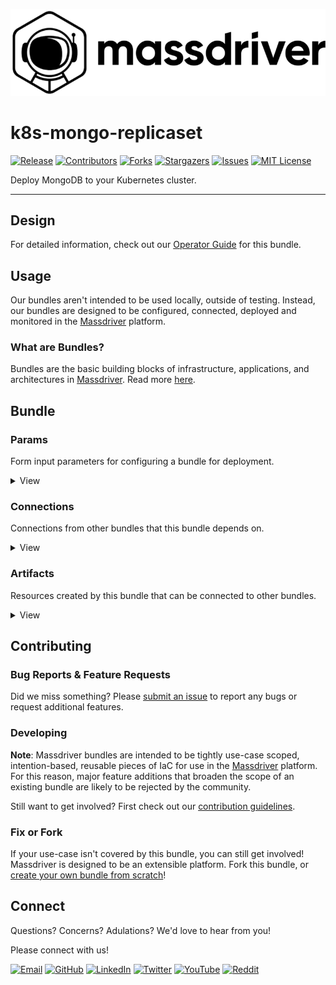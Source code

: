 




[![Massdriver][logo]][website]

# k8s-mongo-replicaset

[![Release][release_shield]][release_url]
[![Contributors][contributors_shield]][contributors_url]
[![Forks][forks_shield]][forks_url]
[![Stargazers][stars_shield]][stars_url]
[![Issues][issues_shield]][issues_url]
[![MIT License][license_shield]][license_url]

<!--
##### STILL NEED TO GET SLACK WORKING ###
[!["Slack Community"](%s)][slack]
-->


Deploy MongoDB to your Kubernetes cluster.


---

## Design

For detailed information, check out our [Operator Guide](operator.mdx) for this bundle.

## Usage

Our bundles aren't intended to be used locally, outside of testing. Instead, our bundles are designed to be configured, connected, deployed and monitored in the [Massdriver][website] platform.

### What are Bundles?

Bundles are the basic building blocks of infrastructure, applications, and architectures in [Massdriver][website]. Read more [here](https://docs.massdriver.cloud/concepts/bundles).

## Bundle

### Params

Form input parameters for configuring a bundle for deployment.

<details>
<summary>View</summary>

<!-- PARAMS:START -->
## Properties

- **`database_name`** *(string)*: Name of the mongo database to create.
- **`instance_configuration`** *(object)*
  - **`cpu_limit`** *(number)*: Unit is in CPUs. Decimal numbers are allowed (3 digits of precision). Value must be between 0.001 and 32. Minimum: `0.5`. Maximum: `32`.
  - **`disk_size_gb`** *(integer)*: The size (in Gb) of the PVC to request. Must be an integer between 10 and 1000. Minimum: `10`. Maximum: `1000`.
  - **`memory_limit_gib`** *(number)*: Unit is Gi. Decimal numbers are allowed. Value must be between 0.5 and 64. Minimum: `0.5`. Maximum: `64`.
- **`namespace`** *(string)*: The namespace to deploy the replicaset in. Default: `default`.
- **`replica_configuration`** *(object)*: Replica configuration.
  - **`number_of_replicas`** *(integer)*: Number of read replicas to create. Must be an integer between 0 and 5. Minimum: `0`. Maximum: `5`.
## Examples

  ```json
  {
      "__name": "Development",
      "instance_configuration": {
          "cpu_limit": 0.8,
          "disk_size_gb": 10,
          "memory_limit_gib": 2
      },
      "replica_configuration": {
          "number_of_replicas": 0
      }
  }
  ```

  ```json
  {
      "__name": "Production",
      "instance_configuration": {
          "cpu_limit": 4.2,
          "disk_size_gb": 50,
          "memory_limit_gib": 8
      },
      "replica_configuration": {
          "number_of_replicas": 2
      }
  }
  ```

<!-- PARAMS:END -->

</details>

### Connections

Connections from other bundles that this bundle depends on.

<details>
<summary>View</summary>

<!-- CONNECTIONS:START -->
## Properties

- **`kubernetes_cluster`** *(object)*: Kubernetes cluster authentication and cloud-specific configuration. Cannot contain additional properties.
  - **`data`** *(object)*
    - **`authentication`** *(object)*
      - **`cluster`** *(object)*
        - **`certificate-authority-data`** *(string)*
        - **`server`** *(string)*
      - **`user`** *(object)*
        - **`token`** *(string)*
    - **`infrastructure`** *(object)*: Cloud specific Kubernetes configuration data.
      - **One of**
        - AWS EKS infrastructure config*object*: . Cannot contain additional properties.
          - **`arn`** *(string)*: Amazon Resource Name.

            Examples:
            ```json
            "arn:aws:rds::ACCOUNT_NUMBER:db/prod"
            ```

            ```json
            "arn:aws:ec2::ACCOUNT_NUMBER:vpc/vpc-foo"
            ```

          - **`oidc_issuer_url`** *(string)*: An HTTPS endpoint URL.

            Examples:
            ```json
            "https://example.com/some/path"
            ```

            ```json
            "https://massdriver.cloud"
            ```

        - Azure Infrastructure Resource ID*object*: Minimal Azure Infrastructure Config. Cannot contain additional properties.
          - **`ari`** *(string)*: Azure Resource ID.

            Examples:
            ```json
            "/subscriptions/12345678-1234-1234-abcd-1234567890ab/resourceGroups/resource-group-name/providers/Microsoft.Network/virtualNetworks/network-name"
            ```

        - GCP Infrastructure GRN*object*: Minimal GCP Infrastructure Config. Cannot contain additional properties.
          - **`grn`** *(string)*: GCP Resource Name (GRN).

            Examples:
            ```json
            "projects/my-project/global/networks/my-global-network"
            ```

            ```json
            "projects/my-project/regions/us-west2/subnetworks/my-subnetwork"
            ```

            ```json
            "projects/my-project/topics/my-pubsub-topic"
            ```

            ```json
            "projects/my-project/subscriptions/my-pubsub-subscription"
            ```

            ```json
            "projects/my-project/locations/us-west2/instances/my-redis-instance"
            ```

            ```json
            "projects/my-project/locations/us-west2/clusters/my-gke-cluster"
            ```

  - **`specs`** *(object)*
    - **`kubernetes`** *(object)*: Kubernetes distribution and version specifications.
      - **`cloud`** *(string)*: Must be one of: `['aws', 'gcp', 'azure']`.
      - **`distribution`** *(string)*: Must be one of: `['eks', 'gke', 'aks']`.
      - **`platform_version`** *(string)*
      - **`version`** *(string)*
<!-- CONNECTIONS:END -->

</details>

### Artifacts

Resources created by this bundle that can be connected to other bundles.

<details>
<summary>View</summary>

<!-- ARTIFACTS:START -->
## Properties

- **`mongo_authentication`** *(object)*: mongo cluster authentication and cloud-specific configuration. Cannot contain additional properties.
  - **`data`** *(object)*
    - **`authentication`**: Mongo connection string. Cannot contain additional properties.
      - **`hostname`** *(string)*
      - **`password`** *(string)*
      - **`port`** *(integer)*: Port number. Minimum: `0`. Maximum: `65535`.
      - **`username`** *(string)*
    - **`infrastructure`** *(object)*: Mongo cluster infrastructure configuration.
      - **One of**
        - Kuberenetes infrastructure config*object*: . Cannot contain additional properties.
          - **`kubernetes_namespace`** *(string)*
          - **`kubernetes_service`** *(string)*
        - Azure Infrastructure Resource ID*object*: Minimal Azure Infrastructure Config. Cannot contain additional properties.
          - **`ari`** *(string)*: Azure Resource ID.

            Examples:
            ```json
            "/subscriptions/12345678-1234-1234-abcd-1234567890ab/resourceGroups/resource-group-name/providers/Microsoft.Network/virtualNetworks/network-name"
            ```

  - **`specs`** *(object)*
    - **`mongo`** *(object)*: Informs downstream bundles of Mongo specific data. Cannot contain additional properties.
      - **`version`** *(string)*: Currently deployed Mongo version.
<!-- ARTIFACTS:END -->

</details>

## Contributing

<!-- CONTRIBUTING:START -->

### Bug Reports & Feature Requests

Did we miss something? Please [submit an issue](https://github.com/massdriver-cloud/k8s-mongo-replicaset/issues) to report any bugs or request additional features.

### Developing

**Note**: Massdriver bundles are intended to be tightly use-case scoped, intention-based, reusable pieces of IaC for use in the [Massdriver][website] platform. For this reason, major feature additions that broaden the scope of an existing bundle are likely to be rejected by the community.

Still want to get involved? First check out our [contribution guidelines](https://docs.massdriver.cloud/bundles/contributing).

### Fix or Fork

If your use-case isn't covered by this bundle, you can still get involved! Massdriver is designed to be an extensible platform. Fork this bundle, or [create your own bundle from scratch](https://docs.massdriver.cloud/bundles/development)!

<!-- CONTRIBUTING:END -->

## Connect

<!-- CONNECT:START -->

Questions? Concerns? Adulations? We'd love to hear from you!

Please connect with us!

[![Email][email_shield]][email_url]
[![GitHub][github_shield]][github_url]
[![LinkedIn][linkedin_shield]][linkedin_url]
[![Twitter][twitter_shield]][twitter_url]
[![YouTube][youtube_shield]][youtube_url]
[![Reddit][reddit_shield]][reddit_url]

<!-- markdownlint-disable -->

[logo]: https://raw.githubusercontent.com/massdriver-cloud/docs/main/static/img/logo-with-logotype-horizontal-400x110.svg
[docs]: https://docs.massdriver.cloud/?utm_source=github&utm_medium=readme&utm_campaign=k8s-mongo-replicaset&utm_content=docs
[website]: https://www.massdriver.cloud/?utm_source=github&utm_medium=readme&utm_campaign=k8s-mongo-replicaset&utm_content=website
[github]: https://github.com/massdriver-cloud?utm_source=github&utm_medium=readme&utm_campaign=k8s-mongo-replicaset&utm_content=github
[slack]: https://massdriverworkspace.slack.com/?utm_source=github&utm_medium=readme&utm_campaign=k8s-mongo-replicaset&utm_content=slack
[linkedin]: https://www.linkedin.com/company/massdriver/?utm_source=github&utm_medium=readme&utm_campaign=k8s-mongo-replicaset&utm_content=linkedin



[contributors_shield]: https://img.shields.io/github/contributors/massdriver-cloud/k8s-mongo-replicaset.svg?style=for-the-badge
[contributors_url]: https://github.com/massdriver-cloud/k8s-mongo-replicaset/graphs/contributors
[forks_shield]: https://img.shields.io/github/forks/massdriver-cloud/k8s-mongo-replicaset.svg?style=for-the-badge
[forks_url]: https://github.com/massdriver-cloud/k8s-mongo-replicaset/network/members
[stars_shield]: https://img.shields.io/github/stars/massdriver-cloud/k8s-mongo-replicaset.svg?style=for-the-badge
[stars_url]: https://github.com/massdriver-cloud/k8s-mongo-replicaset/stargazers
[issues_shield]: https://img.shields.io/github/issues/massdriver-cloud/k8s-mongo-replicaset.svg?style=for-the-badge
[issues_url]: https://github.com/massdriver-cloud/k8s-mongo-replicaset/issues
[release_url]: https://github.com/massdriver-cloud/k8s-mongo-replicaset/releases/latest
[release_shield]: https://img.shields.io/github/release/massdriver-cloud/k8s-mongo-replicaset.svg?style=for-the-badge
[license_shield]: https://img.shields.io/github/license/massdriver-cloud/k8s-mongo-replicaset.svg?style=for-the-badge
[license_url]: https://github.com/massdriver-cloud/k8s-mongo-replicaset/blob/main/LICENSE


[email_url]: mailto:support@massdriver.cloud
[email_shield]: https://img.shields.io/badge/email-Massdriver-black.svg?style=for-the-badge&logo=mail.ru&color=000000
[github_url]: mailto:support@massdriver.cloud
[github_shield]: https://img.shields.io/badge/follow-Github-black.svg?style=for-the-badge&logo=github&color=181717
[linkedin_url]: https://linkedin.com/in/massdriver-cloud
[linkedin_shield]: https://img.shields.io/badge/follow-LinkedIn-black.svg?style=for-the-badge&logo=linkedin&color=0A66C2
[twitter_url]: https://twitter.com/massdriver?utm_source=github&utm_medium=readme&utm_campaign=k8s-mongo-replicaset&utm_content=twitter
[twitter_shield]: https://img.shields.io/badge/follow-Twitter-black.svg?style=for-the-badge&logo=twitter&color=1DA1F2
[discourse_url]: https://community.massdriver.cloud?utm_source=github&utm_medium=readme&utm_campaign=k8s-mongo-replicaset&utm_content=discourse
[discourse_shield]: https://img.shields.io/badge/join-Discourse-black.svg?style=for-the-badge&logo=discourse&color=000000
[youtube_url]: https://www.youtube.com/channel/UCfj8P7MJcdlem2DJpvymtaQ
[youtube_shield]: https://img.shields.io/badge/subscribe-Youtube-black.svg?style=for-the-badge&logo=youtube&color=FF0000
[reddit_url]: https://www.reddit.com/r/massdriver
[reddit_shield]: https://img.shields.io/badge/subscribe-Reddit-black.svg?style=for-the-badge&logo=reddit&color=FF4500

<!-- markdownlint-restore -->

<!-- CONNECT:END -->
